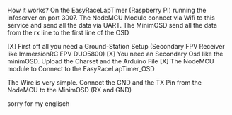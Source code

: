 How it works?
On the EasyRaceLapTimer (Raspberry PI) running the infoserver on port 3007.
The NodeMCU Module connect via Wifi to this service and send all the data via UART.
The MinimOSD send all the data from the rx line to the first line of the OSD 


[X] First off all you need a Ground-Station Setup (Secondary FPV Receiver like ImmersionRC FPV DUO5800)
[X] You need an Secondary Osd like the minimOSD. Upload the Charset and the Arduino File
[X] The NodeMCU module to Connect to the EasyRaceLapTimer_OSD

The Wire is very simple. Connect the GND and the TX Pin from the NodeMCU to the MinimOSD (RX and GND)

sorry for my englisch
